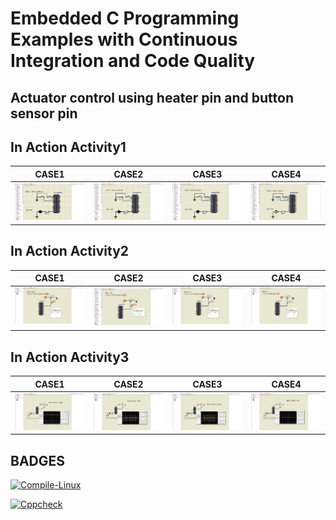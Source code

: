 # Embedded C Programming Examples with Continuous Integration and Code Quality

## Actuator control using heater pin and button sensor pin

## In Action Activity1

|CASE1|CASE2|CASE3|CASE4|
|:--:|:--:|:--:|:--:|
|![CASE1](simulation/Activity1(CASE1).png)|![CASE2](simulation/Activity1(CASE2).png)|![CASE3](simulation/Activity1(CASE3).png)|![CASE4](simulation/Activity1(CASE4).png)|

## In Action Activity2

|CASE1|CASE2|CASE3|CASE4|
|:--:|:--:|:--:|:--:|
|![CASE1](simulation/Activity2(CASE1).png)|![CASE2](simulation/Activity2(CASE2).png)|![CASE3](simulation/Activity2(CASE3).png)|![CASE4](simulation/Activity2(CASE4).png)|

## In Action Activity3

|CASE1|CASE2|CASE3|CASE4|
|:--:|:--:|:--:|:--:|
|![CASE1](simulation/Activity3(CASE1).png)|![CASE2](simulation/Activity3(CASE2).png)|![CASE3](simulation/Activity3(CASE3).png)|![CASE4](simulation/Activity3(CASE4).png)|

## BADGES

[![Compile-Linux](https://github.com/Sampanna-T/EmbeddedC_258116/actions/workflows/Compile.yml/badge.svg)](https://github.com/Sampanna-T/EmbeddedC_258116/actions/workflows/Compile.yml)

[![Cppcheck](https://github.com/Sampanna-T/EmbeddedC_258116/actions/workflows/CodeQuality.yml/badge.svg)](https://github.com/Sampanna-T/EmbeddedC_258116/actions/workflows/CodeQuality.yml)
